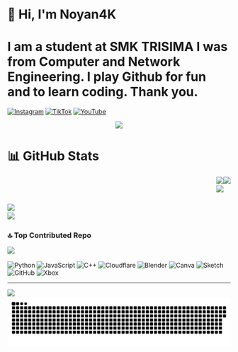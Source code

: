 # 👋 Hi, I'm Noyan4K  
# I am a student at SMK TRISIMA I was from Computer and Network Engineering. I play Github for fun and to learn coding. Thank you.

[![Instagram](https://img.shields.io/badge/Instagram-%23E4405F.svg?logo=Instagram&logoColor=white)](https://instagram.com/noyan4k) 
[![TikTok](https://img.shields.io/badge/TikTok-%23000000.svg?logo=TikTok&logoColor=white)](https://tiktok.com/@noyan4k) [![YouTube](https://img.shields.io/badge/YouTube-%23FF0000.svg?logo=YouTube&logoColor=white)](https://youtube.com/@noyan4k) 
<div align="center">
  <img height="299" src="https://i.pinimg.com/originals/09/33/df/0933dff960df6245c00323ecd9e01afa.gif"  />
</div>

###
# 📊 GitHub Stats
<img align="right" height="232" src="https://i.pinimg.com/736x/13/2f/c3/132fc39cbde1007156cf41d30cacb9f3.jpg"  />
<div align="right">
  <img src="https://visitor-badge.laobi.icu/badge?page_id=noyan4k.noyan4k&left_color=darkred&right_color=crimson&left_text=lieble"  />
</div>
<div align="right">
  <img height="200" src="https://scontent.fcgk27-2.fna.fbcdn.net/v/t1.15752-9/543313791_3191754610974995_6851711974586661445_n.jpg?_nc_cat=103&ccb=1-7&_nc_sid=0024fc&_nc_ohc=6Rq5fKBDW6cQ7kNvwEzltQ4&_nc_oc=AdlUcWnMn-fXTmj0WNFSKksMiEv3-xQUfjElZojJ2jFsJuTlOC-rHm_WWPRKpXXVqKw&_nc_ad=z-m&_nc_cid=0&_nc_zt=23&_nc_ht=scontent.fcgk27-2.fna&oh=03_Q7cD3QG9mGCMK6kiwi6occ8OPT6_oxcC4ggR8jXN3p9IQ9JefA&oe=68E6E817"  />
</div>

###
###
###
![](https://github-readme-stats.vercel.app/api?username=Noyan4K&theme=shadow_red&hide_border=false&include_all_commits=false&count_private=false)<br/>
![](https://nirzak-streak-stats.vercel.app/?user=Noyan4K&theme=shadow_red&hide_border=false)<br/>

### 🔝 Top Contributed Repo
![](https://github-contributor-stats.vercel.app/api?username=Noyan4K&limit=5&theme=shadow_red&combine_all_yearly_contributions=true)

![Python](https://img.shields.io/badge/python-3670A0?style=plastic&logo=python&logoColor=ffdd54) ![JavaScript](https://img.shields.io/badge/javascript-%23323330.svg?style=plastic&logo=javascript&logoColor=%23F7DF1E) ![C++](https://img.shields.io/badge/c++-%2300599C.svg?style=plastic&logo=c%2B%2B&logoColor=white) ![Cloudflare](https://img.shields.io/badge/Cloudflare-F38020?style=plastic&logo=Cloudflare&logoColor=white) ![Blender](https://img.shields.io/badge/blender-%23F5792A.svg?style=plastic&logo=blender&logoColor=white) ![Canva](https://img.shields.io/badge/Canva-%2300C4CC.svg?style=plastic&logo=Canva&logoColor=white) ![Sketch](https://img.shields.io/badge/Sketch-FFB387?style=plastic&logo=sketch&logoColor=black) ![GitHub](https://img.shields.io/badge/github-%23121011.svg?style=plastic&logo=github&logoColor=white) ![Xbox](https://img.shields.io/badge/xbox-%23107C10.svg?style=plastic&logo=xbox&logoColor=white)

---
[![](https://visitcount.itsvg.in/api?id=Noyan4K&icon=5&color=4)](https://visitcount.itsvg.in)
![Snake animation](https://raw.githubusercontent.com/Noyan4K/snk/refs/heads/manual-run-output/docker/github-contribution-grid-snake-dark.svg)
